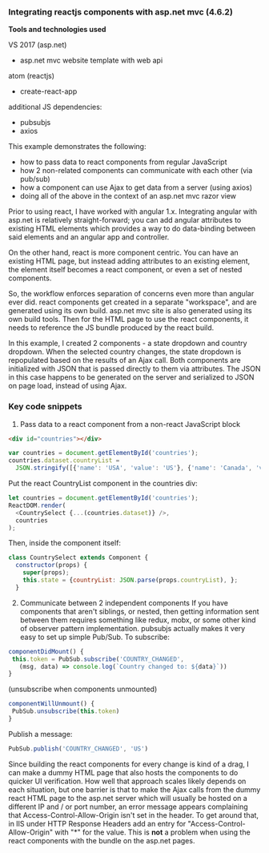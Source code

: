 ### Integrating reactjs components with asp.net mvc (4.6.2)

**Tools and technologies used**

VS 2017 (asp.net)
- asp.net mvc website template with web api

atom (reactjs)
- create-react-app

additional JS dependencies:
- pubsubjs
- axios

This example demonstrates the following:
- how to pass data to react components from regular JavaScript
- how 2 non-related components can communicate with each other (via pub/sub)
- how a component can use Ajax to get data from a server (using axios)
- doing all of the above in the context of an asp.net mvc razor view

Prior to using react, I have worked with angular 1.x. Integrating angular with asp.net is relatively straight-forward; you can add angular attributes to existing HTML elements which provides a way to do data-binding between said elements and an angular app and controller. 

On the other hand, react is more component centric. You can have an existing HTML page, but instead adding attributes to an existing element, the element itself becomes a react component, or even a set of nested components. 

So, the workflow enforces separation of concerns even more than angular ever did. react components get created in a separate "workspace", and are generated using its own build. asp.net mvc site is also generated using its own build tools. Then for the HTML page to use the react components, it needs to reference the JS bundle produced by the react build.

In this example, I created 2 components - a state dropdown and country dropdown. When the selected country changes, the state dropdown is repopulated based on the results of an Ajax call. Both components are initialized with JSON that is passed directly to them via attributes. The JSON in this case happens to be generated on the server and serialized to JSON on page load, instead of using Ajax.

### Key code snippets
1. Pass data to a react component from a non-react JavaScript block
```html
<div id="countries"></div>
```
```javascript
var countries = document.getElementById('countries');
countries.dataset.countryList = 
  JSON.stringify([{'name': 'USA', 'value': 'US'}, {'name': 'Canada', 'value': 'CA'});
```
Put the react CountryList component in the countries div:
```javascript
let countries = document.getElementById('countries');
ReactDOM.render(
  <CountrySelect {...(countries.dataset)} />,
  countries
);
```
Then, inside the component itself:
```javascript
class CountrySelect extends Component {
  constructor(props) {
    super(props);
    this.state = {countryList: JSON.parse(props.countryList), };
  }
```
2. Communicate between 2 independent components
If you have components that aren't siblings, or nested, then getting information sent between them requires something like redux, mobx, or some other kind of observer pattern implementation. pubsubjs actually makes it very easy to set up simple Pub/Sub.
To subscribe:
```javascript
componentDidMount() {
 this.token = PubSub.subscribe('COUNTRY_CHANGED', 
   (msg, data) => console.log(`Country changed to: ${data}`))
}
```
(unsubscribe when components unmounted)
```javascript
componentWillUnmount() {
 PubSub.unsubscribe(this.token)
}
```
Publish a message:
```javascript
PubSub.publish('COUNTRY_CHANGED', 'US')
```
Since building the react components for every change is kind of a drag, I can make a dummy HTML page that also hosts the components to do quicker UI verification. How well that approach scales likely depends on each situation, but one barrier is that to make the Ajax calls from the dummy react HTML page to the asp.net server which will usually be hosted on a different IP and / or port number, an error message appears complaining that Access-Control-Allow-Origin isn't set in the header. To get around that, in IIS under HTTP Response Headers add an entry for "Access-Control-Allow-Origin" with "*" for the value. This is **not** a problem when using the react components with the bundle on the asp.net pages.


